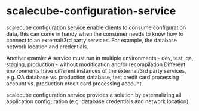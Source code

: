 # scalecube-configuration-service

scalecube configuration service enable clients to consume configuration data, this can come in handy when the consumer needs to know how to connect to an 
external/3rd party services. For example, the database network location and credentials.

Another examle: A service must run in multiple environments - dev, test, qa, staging, production - without modification and/or recompilation
Different environments have different instances of the external/3rd party services, e.g. QA database vs. production database, test credit card 
processing account vs. production credit card processing account.

scalecube configuration service provides a solution by externalizing all application configuration (e.g. database credentials and network location). 
